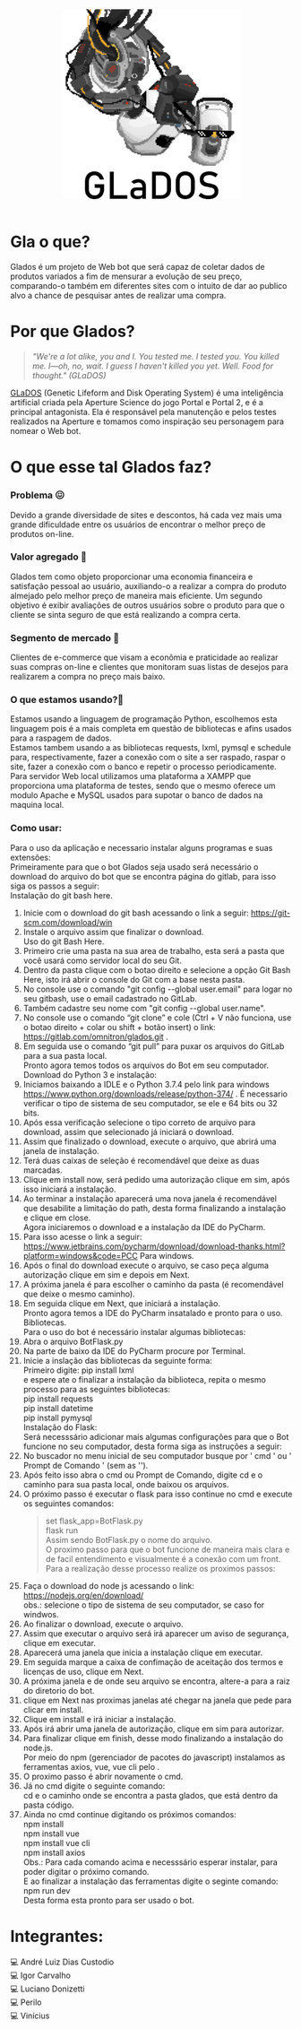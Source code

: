 ﻿<div align="center">
    <img src="./glados.png" width="320" />
    <div height="50"></div>
</div>

<br>

# Gla o que?

Glados é um projeto de Web bot que será capaz de coletar dados de produtos variados a fim de mensurar a evolução de seu preço, comparando-o também em diferentes sites com o intuito de dar ao publico alvo a chance de pesquisar antes de realizar uma compra.

# Por que Glados?

> *"We're a lot alike, you and I. You tested me. I tested you. You killed me. I—oh, no, wait. I guess I haven't killed you yet. Well. Food for thought." (GLaDOS)*

[GLaDOS](https://half-life.fandom.com/wiki/GLaDOS) (Genetic Lifeform and Disk Operating System) é uma inteligência artificial criada pela Aperture Science do jogo Portal e Portal 2, e é a principal antagonista. Ela é responsável pela manutenção e pelos testes realizados na Aperture e tomamos como inspiração seu personagem para nomear o Web bot.

# O que esse tal Glados faz?

### Problema 😖

Devido a grande diversidade de sites e descontos, há cada vez mais uma grande dificuldade entre os usuários de encontrar o melhor preço de produtos on-line.

### Valor agregado 💸

Glados tem como objeto proporcionar uma economia financeira e satisfação pessoal ao usuário, auxiliando-o a realizar a compra do produto almejado pelo melhor preço de maneira mais eficiente. Um segundo objetivo é exibir avaliações de outros usuários sobre o produto para que o cliente se sinta seguro de que está realizando a compra certa.

### Segmento de mercado 💼

Clientes de e-commerce que visam a econômia e praticidade ao realizar suas compras on-line e clientes que monitoram suas listas de desejos para realizarem a compra no preço mais baixo.

### O que estamos usando?:thinking:

Estamos usando a linguagem de programação Python, escolhemos esta linguagem pois é a mais completa em questão de bibliotecas e afins usados para a raspagem de dados.<br>
Estamos tambem usando a as bibliotecas requests, lxml, pymsql e schedule para, respectivamente, fazer a conexão com o site a ser raspado, raspar o site, fazer a conexão com o banco e repetir o processo periodicamente.<br>
Para servidor Web local utilizamos uma plataforma a XAMPP que proporciona uma plataforma de testes, sendo que o mesmo oferece um modulo Apache e MySQL usados para supotar o banco de dados na maquina local.<br>

### Como usar:

Para o uso da aplicação e necessario instalar alguns programas e suas extensões: <br>
Primeiramente para que o bot Glados seja usado será necessário o download do arquivo do bot que se encontra página do gitlab, para isso siga os passos a seguir: <br>
   Instalação do git bash here. <br>
1. Inicie com o download do git bash acessando o link a seguir: https://git-scm.com/download/win <br>
2. Instale o arquivo assim que finalizar o download. <br>
   Uso do git Bash Here. <br>
1. Primeiro crie uma pasta na sua area de trabalho, esta será a pasta que você usará como servidor local do seu Git.<br>
2. Dentro da pasta clique com o botao direito e selecione a opção Git Bash Here, isto irá abrir o console do Git com a base nesta pasta.<br>
3. No console use o comando "git config --global user.email" para logar no seu gitbash, use o email cadastrado no GitLab.<br>
4. Também cadastre seu nome com "git config --global user.name".<br>
5. No console use o comando “git clone” e cole (Ctrl + V não funciona, use o botao direito + colar ou shift + botão insert) o link: https://gitlab.com/omnitron/glados.git .<br>
6. Em seguida use o comando “git pull” para puxar os arquivos do GitLab para a sua pasta local.<br>
Pronto agora temos todos os arquivos do Bot em seu computador. <br>
   Download do Python 3 e instalação: <br>
1. Iniciamos baixando a IDLE e o Python 3.7.4 pelo link para windows https://www.python.org/downloads/release/python-374/ . É necessario verificar o tipo de
sistema de seu computador, se ele e 64 bits ou 32 bits. <br>
2. Após essa verificação selecione o tipo correto de arquivo para download, assim que selecionado já iniciará o download. <br>
3. Assim que finalizado o download, execute o arquivo, que abrirá uma janela de instalação. <br>
4. Terá duas caixas de seleção é recomendável que deixe as duas marcadas.<br>
5. Clique em install now, será pedido uma autorização clique em sim, após isso iniciará a instalação. <br>
6. Ao terminar a instalação aparecerá uma nova janela é recomendável que desabilite a limitação do path, desta forma finalizando a instalação e clique em close. <br>
   Agora iniciaremos o download e a instalação da IDE do PyCharm. <br>
1. Para isso acesse o link a seguir: https://www.jetbrains.com/pycharm/download/download-thanks.html?platform=windows&code=PCC Para windows. <br>
2. Após o final do download execute o arquivo, se caso peça alguma autorização clique em sim e depois em Next. <br>
3. A próxima janela é para escolher o caminho da pasta (é recomendável que deixe o mesmo caminho). <br>
4. Em seguida clique em Next, que iniciará a instalação.<br>
Pronto agora temos a  IDE do PyCharm insatalado e pronto para o uso. <br>
   Bibliotecas. <br>
Para o uso do bot é necessário instalar algumas bibliotecas: <br>
1. Abra o arquivo BotFlask.py <br>
2. Na parte de baixo da IDE do PyCharm procure por Terminal. <br>
3. Inicie a inslação das bibliotecas da seguinte forma: <br>
    Primeiro digite: pip install lxml <br>
    e espere ate o finalizar a instalação da biblioteca, repita o mesmo processo para as seguintes bibliotecas:<br>
    pip install requests <br>
    pip install datetime <br>
    pip install pymysql <br>
    Instalação do Flask: <br>
Será necesssário adicionar mais algumas configurações para que o Bot funcione no seu computador, desta forma siga as instruções a seguir: <br>
1. No buscador no menu inicial de seu computador busque por ' cmd ' ou ' Prompt de Comando ' (sem  as ''). <br>
2. Após feito isso abra o cmd ou Prompt de Comando, digite cd e o caminho para sua pasta local, onde baixou os arquivos. <br>
3. O próximo passo é executar o flask para isso continue no cmd e execute os seguintes comandos: <br>
    >set flask_app=BotFlask.py <br>
    flask run <br>
    Assim sendo BotFlask.py o nome do arquivo. <br>
O proximo passo para que o bot funcione de maneira mais clara e de facil entendimento e visualmente é a conexão com um front. <br>
Para a realização desse processo realize os proximos passos: <br>
1. Faça o download do node js acessando o link: https://nodejs.org/en/download/ <br>
    obs.: selecione o tipo de sistema de seu computador, se caso for windwos.<br>
2. Ao finalizar o download, execute o arquivo. <br>
3. Assim que executar o arquivo será irá aparecer um aviso de segurança, clique em executar. <br>
4. Aparecerá uma janela que inicia a instalação clique em executar. <br>
5. Em seguida marque a caixa de confimação de aceitação dos termos e licenças de uso, clique em Next. <br>
6. A próxima janela e de onde seu arquivo se encontra, altere-a para a raiz do diretorio do bot. <br>
7. clique em Next nas proximas janelas até chegar na janela que pede para clicar em install. <br>
8. Clique em install e irá iniciar a instalação. <br>
9. Após irá abrir uma janela de autorização, clique em sim para autorizar. <br>
10. Para finalizar clique em finish, desse modo finalizando a instalação do node.js.<br>
Por meio do npm (gerenciador de pacotes do javascript) instalamos as ferramentas axios, vue, vue cli pelo .<br>
11. O proximo passo é abrir novamente o cmd. <br>
12. Já no cmd digite o seguinte comando: <br>
    cd e o caminho onde se encontra a pasta glados, que está dentro da pasta código. <br>
13. Ainda no cmd continue digitando os próximos comandos: <br>
    npm install <br>
    npm install vue <br>
    npm install vue cli <br>
    npm install axios <br>
Obs.: Para cada comando acima e necesssário esperar instalar, para poder digitar o próximo comando. <br>
E ao finalizar a instalação das ferramentas digite o seginte comando: <br>
    npm run dev <br>
Desta forma esta pronto para ser usado o bot. <br>

# Integrantes:

:computer: André Luiz Dias Custodio <br>
:computer: Igor Carvalho <br>
:computer: Luciano Donizetti <br>
:computer: Perilo <br>
:computer: Vinícius <br>
